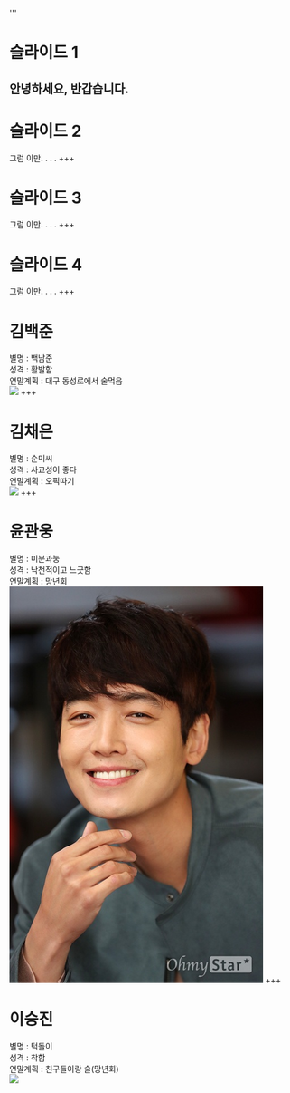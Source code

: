 '''
# 슬라이드 1
안녕하세요, 반갑습니다.
---
# 슬라이드 2
그럼 이만. . . . 
+++
# 슬라이드 3
그럼 이만. . . . 
+++
# 슬라이드 4
그럼 이만. . . . 
+++
# 김백준
별명 : 백남준<br />
성격 : 활발함<br />
연말계획 : 대구 동성로에서 술먹음<br />
<img src="https://user-images.githubusercontent.com/46044140/50433515-06d70580-091c-11e9-8bf3-ed763d2950a9.jpg" width = 10%></img>
+++
# 김채은
별명 : 순미씨<br />
성격 : 사교성이 좋다<br />
연말계획 : 오픽따기<br />
<img src="https://user-images.githubusercontent.com/37834734/50433869-2f5fff00-091e-11e9-8436-a2999a30459d.jpg" width = 40%></img>
+++
# 윤관웅
별명 : 미분과눙<br />
성격 : 낙천적이고 느긋함<br />
연말계획 : 망년회<br />
![Logo](assets/img/baekjune.jpg)
+++
# 이승진
별명 : 턱돌이<br />
성격 : 착함<br />
연말계획 : 친구들이랑 술(망년회)<br />
<img src="https://user-images.githubusercontent.com/39025676/50433652-dcd21300-091c-11e9-804b-619a9a927296.jpg"></img>
